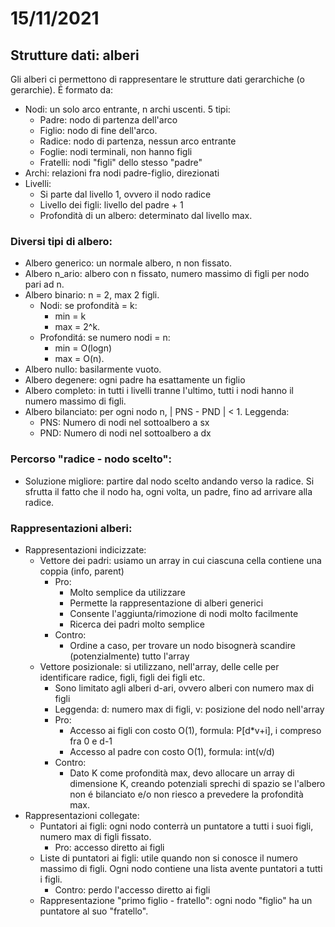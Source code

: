 # 15/11/2021

## Strutture dati: alberi

Gli alberi ci permettono di rappresentare le strutture dati gerarchiche (o gerarchie). É formato da:
- Nodi: un solo arco entrante, n archi uscenti. 5 tipi:
  - Padre: nodo di partenza dell'arco
  - Figlio: nodo di fine dell'arco.
  - Radice: nodo di partenza, nessun arco entrante
  - Foglie: nodi terminali, non hanno figli
  - Fratelli: nodi "figli" dello stesso "padre"
- Archi: relazioni fra nodi padre-figlio, direzionati
- Livelli:
  - Si parte dal livello 1, ovvero il nodo radice
  - Livello dei figli: livello del padre + 1
  - Profondità di un albero: determinato dal livello max.



### Diversi tipi di albero:

- Albero generico: un normale albero, n non fissato.
- Albero n_ario: albero con n fissato, numero massimo di figli per nodo pari ad n.
- Albero binario: n = 2, max 2 figli.
  - Nodi: se profondità = k:
    - min = k
    - max = 2^k.
  - Profonditá: se numero nodi = n: 
     - min = O(logn)
     - max = O(n).
- Albero nullo: basilarmente vuoto.
- Albero degenere: ogni padre ha esattamente un figlio
- Albero completo: in tutti i livelli tranne l'ultimo, tutti i nodi hanno il numero massimo di figli.
- Albero bilanciato: per ogni nodo n, | PNS - PND | < 1. Leggenda:
  - PNS: Numero di nodi nel sottoalbero a sx
  - PND: Numero di nodi nel sottoalbero a dx



### Percorso "radice - nodo scelto":

- Soluzione migliore: partire dal nodo scelto andando verso la radice. Si sfrutta il fatto che il nodo ha, ogni volta, un padre, fino ad arrivare alla radice.



### Rappresentazioni alberi:

- Rappresentazioni indicizzate:
  - Vettore dei padri: usiamo un array in cui ciascuna cella contiene una coppia (info, parent)
    - Pro:
      - Molto semplice da utilizzare
      - Permette la rappresentazione di alberi generici
      - Consente l'aggiunta/rimozione di nodi molto facilmente
      - Ricerca dei padri molto semplice
    - Contro:
      - Ordine a caso, per trovare un nodo bisognerà scandire (potenzialmente) tutto l'array
  - Vettore posizionale: si utilizzano, nell'array, delle celle per identificare radice, figli, figli dei figli etc.
    - Sono limitato agli alberi d-ari, ovvero alberi con numero max di figli
     - Leggenda: d: numero max di figli, v: posizione del nodo nell'array
    - Pro:
      - Accesso ai figli con costo O(1), formula: P[d*v+i], i compreso fra 0 e d-1
      - Accesso al padre con costo O(1), formula: int(v/d)
    - Contro:
      - Dato K come profondità max, devo allocare un array di dimensione K, creando potenziali sprechi di spazio se l'albero non é bilanciato e/o non riesco a prevedere la profondità max.
- Rappresentazioni collegate: 
  - Puntatori ai figli: ogni nodo conterrà un puntatore a tutti i suoi figli, numero max di figli fissato.
    - Pro: accesso diretto ai figli
  - Liste di puntatori ai figli: utile quando non si conosce il numero massimo di figli. Ogni nodo contiene una lista avente puntatori a tutti i figli.
    - Contro: perdo l'accesso diretto ai figli
  - Rappresentazione "primo figlio - fratello": ogni nodo "figlio" ha un puntatore al suo "fratello".
